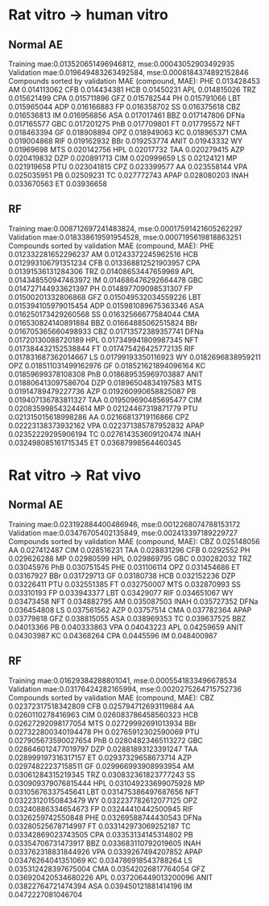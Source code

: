 # Rat vitro -> human vitro
## Normal AE
Training mae:0.013520651496946812, mse:0.00043052903492935
Validation mae:0.019649483263492584, mse:0.0008184374892152846
Compounds sorted by validation MAE (compound, MAE):
PHE 0.013428453
AM 0.014113062
CFB 0.014434381
HCB 0.01450231
APL 0.014815026
TRZ 0.015621499
CPA 0.015711896
GFZ 0.015782544
PH 0.015791066
LBT 0.015965044
ADP 0.016166883
FP 0.016358702
SS 0.016375618
CBZ 0.016536813
IM 0.016956856
ASA 0.017017461
BBZ 0.017147806
DFNa 0.017165577
GBC 0.017201275
PhB 0.017709801
FT 0.017795572
NFT 0.018463394
GF 0.018908894
OPZ 0.018949063
KC 0.018965371
CMA 0.019004868
RIF 0.019162932
BBr 0.019253774
ANIT 0.01943332
WY 0.01969698
MTS 0.020142756
HPL 0.02017732
TAA 0.020279415
AZP 0.020419832
DZP 0.020891713
CIM 0.020999659
LS 0.02124121
MP 0.021919658
PTU 0.023041815
CPZ 0.023399577
AA 0.023558144
VPA 0.025035951
PB 0.02509231
TC 0.027772743
APAP 0.028080203
INAH 0.033670563
ET 0.03936658

## RF
Training mae:0.008712697241483824, mse:0.00017591421605262297
Validation mae:0.018338619591954528, mse:0.0007195619818863251
Compounds sorted by validation MAE (compound, MAE):
PHE 0.012332281652296237
AM 0.01243372245962516
HCB 0.012993106791351234
CFB 0.013368812521903957
CPA 0.01391536131284306
TRZ 0.01408653447659969
APL 0.014348550947463972
IM 0.014686476292664478
GBC 0.014727144933621397
PH 0.014897709098531307
FP 0.01500201332806868
GFZ 0.015049532034559226
LBT 0.015394105979015454
ADP 0.015981089675363346
ASA 0.016250173429260568
SS 0.01632566677584044
CMA 0.016530824140891884
BBZ 0.01664885062515824
BBr 0.016705365660498933
CBZ 0.01713572389357741
DFNa 0.01720130088720189
HPL 0.017349941809987345
NFT 0.017384432152538844
FT 0.017475426425772135
RIF 0.017831687362014667
LS 0.01799193350116923
WY 0.0182696838959211
OPZ 0.018511031499162976
GF 0.018521621894096164
KC 0.01859699378108308
PhB 0.018689535969703887
ANIT 0.018806413097586704
DZP 0.01896504834197583
MTS 0.01914789479227736
AZP 0.019260990658825087
PB 0.019407136783811327
TAA 0.019509690485695477
CIM 0.020835998543244614
MP 0.02124467319871779
PTU 0.021315015618998286
AA 0.02166813719116866
CPZ 0.02223138373932162
VPA 0.022371385787952832
APAP 0.02352229295906194
TC 0.027614353609120474
INAH 0.032498085161715345
ET 0.03687998564460345

# Rat vitro -> Rat vivo
## Normal AE
Training mae:0.023192884400486946, mse:0.0012268074788153172
Validation mae:0.03476705402135849, mse:0.002413397189229727
Compounds sorted by validation MAE (compound, MAE):
CBZ 0.025148056
AA 0.027412487
CIM 0.028516231
TAA 0.028831296
CFB 0.0292552
PH 0.029626288
MP 0.02980599
HPL 0.029869795
GBC 0.030282032
TRZ 0.03045976
PhB 0.030751545
PHE 0.031106114
OPZ 0.031454686
ET 0.03167927
BBr 0.031729713
GF 0.03180738
HCB 0.032152236
DZP 0.03226411
PTU 0.032551385
FT 0.032750007
MTS 0.032870993
SS 0.03310193
FP 0.033943377
LBT 0.03429077
RIF 0.034651067
WY 0.03473458
NFT 0.034882795
AM 0.035087503
INAH 0.035727352
DFNa 0.036454808
LS 0.037561562
AZP 0.03757514
CMA 0.037782364
APAP 0.03779818
GFZ 0.038815055
ASA 0.038969353
TC 0.039637525
BBZ 0.04013366
PB 0.040333863
VPA 0.04043223
APL 0.04259659
ANIT 0.04303987
KC 0.04368264
CPA 0.0445596
IM 0.048400987

## RF
Training mae:0.01629384288801041, mse:0.0005541833496678534
Validation mae:0.03176424282165994, mse:0.0020275264715752736
Compounds sorted by validation MAE (compound, MAE):
CBZ 0.02372317518342809
CFB 0.025794712693119684
AA 0.0260110278416963
CIM 0.026083786458560323
HCB 0.02627292098177054
MTS 0.02729992691013934
BBr 0.027322800340194478
PH 0.02765912302590069
PTU 0.027905673590027654
PhB 0.02804823465113272
GBC 0.028646012477019797
DZP 0.02881893123391247
TAA 0.028999197316317157
ET 0.02937329658673714
AZP 0.02974822237158511
GF 0.029966993908993954
AM 0.03061284315219345
TRZ 0.030832361823777243
SS 0.030909379076815444
HPL 0.031049233699075928
MP 0.03105676337545641
LBT 0.031475386497687656
NFT 0.03223120150843479
WY 0.032237782612077125
OPZ 0.03240886334654673
FP 0.03244410442500945
RIF 0.0326259742550848
PHE 0.03269588744430543
DFNa 0.03280525678714997
FT 0.033142973069252187
TC 0.03342869023743505
CPA 0.03353134145314802
PB 0.03354706731473917
BBZ 0.033683110792019605
INAH 0.033762318831844926
VPA 0.0339267494207852
APAP 0.03476264041351069
KC 0.034786918543788264
LS 0.035312428397675004
CMA 0.03542026817764054
GFZ 0.036920420534680226
APL 0.037206449013200096
ANIT 0.03822764721474394
ASA 0.039450121881414196
IM 0.0472227081046704